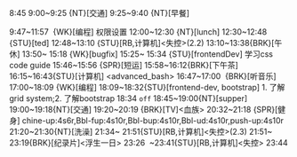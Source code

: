 8:45
9:00~9:25 {NT}[交通]
9:25~9:40 {NT}[早餐]

9:47~11:57  {WK}[编程]<WA> 权限设置
12:00~12:30 {NT}[lunch]
12:30~12:48 {STU}[ted]<OTD>
12:48~13:10 {STU}[RB,计算机]<失控>(2.2)
13:10~13:38{BRK}[午休]
13:50~ 15:18 {WK}[bugfix] <WA>
15:25~ 15:34 {STU}[frontendDev] 学习css code guide
15:46~15:56 {SPR}[短运]
15:58~16:12{BRK}[下午茶]
16:15~16:43{STU}[计算机] <advanced_bash>
16:47~17:00  {BRK}[听音乐]
17:00~18:09 {WK}[编程] <WA>
18:09~18:32{STU}[frontend-dev, bootstrap] 1. 了解grid system;2. 了解bootstrap
18:34 `off`
18:45~19:00{NT}[supper]
19:00~19:18{NT}[交通]
19:20~20:19 {BRK}[TV]<血族>
20:32~21:18 {SPR}[健身] chine-up:4s6r,Bbl-fup:4s10r,Bbl-bup:4s10r,Bbl-ud:4s10r,push-up:4s10r
21:20~21:30{NT}[洗澡]
21:34~ 21:51{STU}[RB,计算机]<失控>(2.3)
21:51~ 23:19{BRK}[纪录片]<浮生一日>
23:26  ~23:41{STU}[RB,计算机]<失控>
23:44
